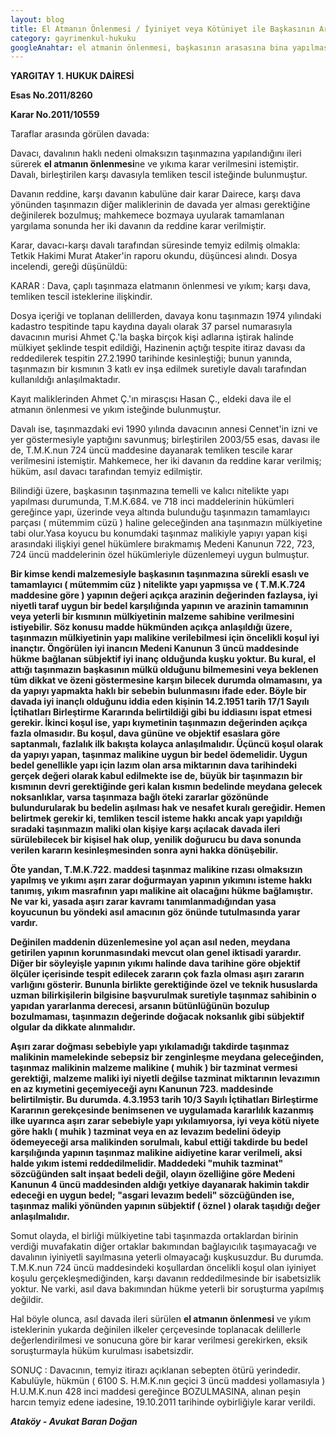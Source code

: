 ```yaml
---
layout: blog
title: El Atmanın Önlenmesi / İyiniyet veya Kötüniyet ile Başkasının Arsasında Yapı İnşa Etmek - Yargıtay Kararı
category: gayrimenkul-hukuku
googleAnahtar: el atmanin önlenmesi, başkasının arasasına bina yapılması, avukat, Avukat Baran Doğan
---
```


**YARGITAY**
**1. HUKUK DAİRESİ**

**Esas No.2011/8260**

**Karar No.2011/10559**

Taraflar arasında görülen davada:

Davacı, davalının haklı nedeni olmaksızın taşınmazına yapılandığını ileri sürerek **el atmanın önlenmesi**ne ve yıkıma karar verilmesini istemiştir. Davalı, birleştirilen karşı davasıyla temliken tescil isteğinde bulunmuştur.

Davanın reddine, karşı davanın kabulüne dair karar Dairece, karşı dava yönünden taşınmazın diğer maliklerinin de davada yer alması gerektiğine değinilerek bozulmuş; mahkemece bozmaya uyularak tamamlanan yargılama sonunda her iki davanın da reddine karar verilmiştir.

Karar, davacı-karşı davalı tarafından süresinde temyiz edilmiş olmakla: Tetkik Hakimi Murat Ataker'in raporu okundu, düşüncesi alındı. Dosya incelendi, gereği düşünüldü:

KARAR : Dava, çaplı taşınmaza elatmanın önlenmesi ve yıkım; karşı dava, temliken tescil isteklerine ilişkindir.

Dosya içeriği ve toplanan delillerden, davaya konu taşınmazın 1974 yılındaki kadastro tespitinde tapu kaydına dayalı olarak 37 parsel numarasıyla davacının murisi Ahmet Ç.'la başka birçok kişi adlarına iştirak halinde mülkiyet şeklinde tespit edildiği, Hazinenin açtığı tespite itiraz davası da reddedilerek tespitin 27.2.1990 tarihinde kesinleştiği; bunun yanında, taşınmazın bir kısmının 3 katlı ev inşa edilmek suretiyle davalı tarafından kullanıldığı anlaşılmaktadır.

Kayıt maliklerinden Ahmet Ç.'ın mirasçısı Hasan Ç., eldeki dava ile el atmanın önlenmesi ve yıkım isteğinde bulunmuştur.

Davalı ise, taşınmazdaki evi 1990 yılında davacının annesi Cennet'in izni ve yer göstermesiyle yaptığını savunmuş; birleştirilen 2003/55 esas, davası ile de, T.M.K.nun 724 üncü maddesine dayanarak temliken tescile karar verilmesini istemiştir. Mahkemece, her iki davanın da reddine karar verilmiş; hüküm, asıl davacı tarafından temyiz edilmiştir.

Bilindiği üzere, başkasının taşınmazına temelli ve kalıcı nitelikte yapı yapılması durumunda, T.M.K.684. ve 718 inci maddelerinin hükümleri gereğince yapı, üzerinde veya altında bulunduğu taşınmazın tamamlayıcı parçası ( mütemmim cüzü ) haline geleceğinden ana taşınmazın mülkiyetine tabi olur.Yasa koyucu bu konumdaki taşınmaz malikiyle yapıyı yapan kişi arasındaki ilişkiyi genel hükümlere bırakmamış Medeni Kanunun 722, 723, 724 üncü maddelerinin özel hükümleriyle düzenlemeyi uygun bulmuştur.

**Bir kimse kendi malzemesiyle başkasının taşınmazına sürekli esaslı ve tamamlayıcı ( mütemmim cüz ) nitelikte yapı yapmışsa ve ( T.M.K.724 maddesine göre ) yapının değeri açıkça arazinin değerinden fazlaysa, iyi niyetli taraf uygun bir bedel karşılığında yapının ve arazinin tamamının veya yeterli bir kısmının mülkiyetinin malzeme sahibine verilmesini istiyebilir. Söz konusu madde hükmünden açıkça anlaşıldığı üzere, taşınmazın mülkiyetinin yapı malikine verilebilmesi için öncelikli koşul iyi inançtır. Öngörülen iyi inancın Medeni Kanunun 3 üncü maddesinde hükme bağlanan sübjektif iyi inanç olduğunda kuşku yoktur. Bu kural, el attığı taşınmazın başkasının mülkü olduğunu bilmemesini veya beklenen tüm dikkat ve özeni göstermesine karşın bilecek durumda olmamasını, ya da yapıyı yapmakta haklı bir sebebin bulunmasını ifade eder. Böyle bir davada iyi inançlı olduğunu iddia eden kişinin 14.2.1951 tarih 17/1 Sayılı İçtihatları Birleştirme Kararında belirtildiği gibi bu iddiasını ispat etmesi gerekir. İkinci koşul ise, yapı kıymetinin taşınmazın değerinden açıkça fazla olmasıdır. Bu koşul, dava gününe ve objektif esaslara göre saptanmalı, fazlalık ilk bakışta kolayca anlaşılmalıdır. Üçüncü koşul olarak da yapıyı yapan, taşınmaz malikine uygun bir bedel ödemelidir. Uygun bedel genellikle yapı için lazım olan arsa miktarının dava tarihindeki gerçek değeri olarak kabul edilmekte ise de, büyük bir taşınmazın bir kısmının devri gerektiğinde geri kalan kısmın bedelinde meydana gelecek noksanlıklar, varsa taşınmaza bağlı öteki zararlar gözönünde bulundurularak bu bedelin aşılması hak ve nesafet kuralı gereğidir. Hemen belirtmek gerekir ki, temliken tescil isteme hakkı ancak yapı yapıldığı sıradaki taşınmazın maliki olan kişiye karşı açılacak davada ileri sürülebilecek bir kişisel hak olup, yenilik doğurucu bu dava sonunda verilen kararın kesinleşmesinden sonra ayni hakka dönüşebilir.**

**Öte yandan, T.M.K.722. maddesi taşınmaz malikine rızası olmaksızın yapılmış ve yıkımı aşırı zarar doğurmayan yapının yıkımını isteme hakkı tanımış, yıkım masrafının yapı malikine ait olacağını hükme bağlamıştır. Ne var ki, yasada aşırı zarar kavramı tanımlanmadığından yasa koyucunun bu yöndeki asıl amacının göz önünde tutulmasında yarar vardır.**

**Değinilen maddenin düzenlemesine yol açan asıl neden, meydana getirilen yapının korunmasındaki mevcut olan genel iktisadi yarardır. Diğer bir söyleyişle yapının yıkımı halinde dava tarihine göre objektif ölçüler içerisinde tespit edilecek zararın çok fazla olması aşırı zararın varlığını gösterir. Bununla birlikte gerektiğinde özel ve teknik hususlarda uzman bilirkişilerin bilgisine başvurulmak suretiyle taşınmaz sahibinin o yapıdan yararlanma derecesi, arsanın bütünlüğünün bozulup bozulmaması, taşınmazın değerinde doğacak noksanlık gibi sübjektif olgular da dikkate alınmalıdır.**

**Aşırı zarar doğması sebebiyle yapı yıkılamadığı takdirde taşınmaz malikinin mamelekinde sebepsiz bir zenginleşme meydana geleceğinden, taşınmaz malikinin malzeme malikine ( muhik ) bir tazminat vermesi gerektiği, malzeme maliki iyi niyetli değilse tazminat miktarının levazımın en az kıymetini geçemiyeceği aynı Kanunun 723. maddesinde belirtilmiştir. Bu durumda. 4.3.1953 tarih 10/3 Sayılı İçtihatları Birleştirme Kararının gerekçesinde benimsenen ve uygulamada kararlılık kazanmış ilke uyarınca aşırı zarar sebebiyle yapı yıkılamıyorsa, iyi veya kötü niyete göre haklı ( muhik ) tazminat veya en az levazım bedelini ödeyip ödemeyeceği arsa malikinden sorulmalı, kabul ettiği takdirde bu bedel karşılığında yapının taşınmaz malikine aidiyetine karar verilmeli, aksi halde yıkım istemi reddedilmelidir. Maddedeki "muhik tazminat" sözcüğünden salt inşaat bedeli değil, olayın özelliğine göre Medeni Kanunun 4 üncü maddesinden aldığı yetkiye dayanarak hakimin takdir edeceği en uygun bedel; "asgari levazım bedeli" sözcüğünden ise, taşınmaz maliki yönünden yapının sübjektif ( öznel ) olarak taşıdığı değer anlaşılmalıdır.**

Somut olayda, el birliği mülkiyetine tabi taşınmazda ortaklardan birinin verdiği muvafakatin diğer ortaklar bakımından bağlayıcılık taşımayacağı ve davalının iyiniyetli sayılmasına yeterli olmayacağı kuşkusuzdur. Bu durumda. T.M.K.nun 724 üncü maddesindeki koşullardan öncelikli koşul olan iyiniyet koşulu gerçekleşmediğinden, karşı davanın reddedilmesinde bir isabetsizlik yoktur. Ne varki, asıl dava bakımından hükme yeterli bir soruşturma yapılmış değildir.

Hal böyle olunca, asıl davada ileri sürülen **el atmanın önlenmesi** ve yıkım isteklerinin yukarda değinilen ilkeler çerçevesinde toplanacak delillerle değerlendirilmesi ve sonucuna göre bir karar verilmesi gerekirken, eksik soruşturmayla hüküm kurulması isabetsizdir.

SONUÇ : Davacının, temyiz itirazı açıklanan sebepten ötürü yerindedir. Kabulüyle, hükmün ( 6100 S. H.M.K.nın geçici 3 üncü maddesi yollamasıyla ) H.U.M.K.nun 428 inci maddesi gereğince BOZULMASINA, alınan peşin harcın temyiz edene iadesine, 19.10.2011 tarihinde oybirliğiyle karar verildi.

***Ataköy - Avukat Baran Doğan***

